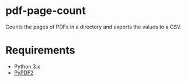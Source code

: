 # pdf-page-count
Counts the pages of PDFs in a directory and exports the values to a CSV.


# Requirements
* Python 3.x
* [PyPDF2](https://pypi.org/project/PyPDF2/ "PyPDF2")




